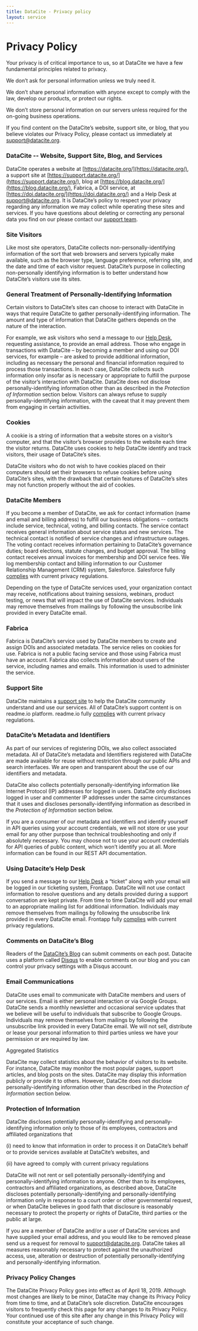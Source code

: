 ```yaml
---
title: DataCite - Privacy policy
layout: service
---
```


# Privacy Policy

Your privacy is of critical importance to us, so at DataCite we have a few fundamental principles related to privacy. 

We don’t ask for personal information unless we truly need it.

We don’t share personal information with anyone except to comply with the law, develop our products, or protect our rights.

We don’t store personal information on our servers unless required for the on-going business operations.

If you find content on the DataCite’s website, support site, or blog, that you believe violates our Privacy Policy, please contact us immediately at support@datacite.org.


### DataCite -- Website, Support Site, Blog, and Services


DataCite operates a website at [https://datacite.org/](https://datacite.org/), a support site at [https://support.datacite.org/](https://support.datacite.org/), blog at [https://blog.datacite.org/](https://blog.datacite.org/), Fabrica, a DOI service, at [https://doi.datacite.org/](https://doi.datacite.org/) and a Help Desk at [support@datacite.org](mailto:support@datacite.org). It is DataCite’s policy to respect your privacy regarding any information we may collect while operating these sites and services. If you have questions about deleting or correcting any personal data you find on our please contact our [support team](mailto:support@datacite.org). 



### Site Visitors

Like most site operators, DataCite collects non-personally-identifying information of the sort that web browsers and servers typically make available, such as the browser type, language preference, referring site, and the date and time of each visitor request. DataCite’s purpose in collecting non-personally identifying information is to better understand how DataCite’s visitors use its sites. 


### General Treatment of Personally-Identifying Information

Certain visitors to DataCite’s sites can choose to interact with DataCite in ways that require DataCite to gather personally-identifying information. The amount and type of information that DataCite gathers depends on the nature of the interaction. 

For example, we ask visitors who send a message to our [Help Desk](mailto:support@datacite.org), requesting assistance, to provide an email address. Those who engage in transactions with DataCite – by becoming a member and using our DOI services, for example – are asked to provide additional information, including as necessary the personal and financial information required to process those transactions. In each case, DataCite collects such information only insofar as is necessary or appropriate to fulfill the purpose of the visitor’s interaction with DataCite. DataCite does not disclose personally-identifying information other than as described in the _Protection of Information_ section below. Visitors can always refuse to supply personally-identifying information, with the caveat that it may prevent them from engaging in certain activities.


### Cookies


A cookie is a string of information that a website stores on a visitor’s computer, and that the visitor’s browser provides to the website each time the visitor returns. DataCite uses cookies to help DataCite identify and track visitors, their usage of DataCite’s sites.

DataCite visitors who do not wish to have cookies placed on their computers should set their browsers to refuse cookies before using DataCite’s sites, with the drawback that certain features of DataCite’s sites may not function properly without the aid of cookies.


### DataCite Members

If you become a member of DataCite, we ask for contact information (name and email and billing address) to fulfill our business obligations -- contacts include service, technical, voting, and billing contacts. The service contact receives general information about service status and new services. The technical contact is notified of service changes and infrastructure outages.  The voting contact receives information pertaining to DataCite’s governance duties; board elections, statute changes, and budget approval. The billing contact receives annual invoices for membership and DOI service fees.  We log membership contact and billing information to our Customer Relationship Management (CRM) system, Salesforce. Salesforce fully [complies](https://www.salesforce.com/eu/campaign/gdpr/) with current privacy regulations.

Depending on the type of DataCite services used, your organization contact may receive, notifications about training sessions, webinars, product testing, or news that will impact the use of DataCite services. Individuals may remove themselves from mailings by following the unsubscribe link provided in every DataCite email.


### Fabrica 

Fabrica is DataCite’s service used by DataCite members to create and assign DOIs and associated metadata. The service relies on cookies for use. Fabrica is not a public facing service and those using Fabrica must have an account. Fabrica also collects information about users of the service, including names and emails. This information is used to administer the service. 


### Support Site 

DataCite maintains a [support site](https://support.datacite.org/) to help the DataCite community understand and use our services. All of DataCite’s support content is on readme.io platform. readme.io fully [complies](https://readme.io/gdpr/) with current privacy regulations.


### DataCite’s Metadata and Identifiers

As part of our services of registering DOIs, we also collect associated metadata. All of DataCite’s metadata and Identifiers registered with DataCite are made available for reuse without restriction through our public APIs and search interfaces. We are open and transparent about the use of our identifiers and metadata. 

DataCite also collects potentially personally-identifying information like Internet Protocol (IP) addresses for logged in users. DataCite only discloses logged in user and commenter IP addresses under the same circumstances that it uses and discloses personally-identifying information as described in the _Protection of Information_ section below. 

If you are a consumer of our metadata and identifiers and identify yourself in API queries using your account credentials, we will not store or use your email for any other purpose than technical troubleshooting and only if absolutely necessary. You may choose not to use your account credentials for API queries of public content, which won’t identify you at all. More information can be found in our REST API documentation.


### Using Datacite’s Help Desk

If you send a message to our [Help Desk](mailto:support@datacite.org) a “ticket” along with your email will be logged in our ticketing system, Frontapp. DataCite will not use contact information to resolve questions and any details provided during a support conversation are kept private. From time to time DataCite will add your email to an appropriate mailing list for additional information. Individuals may remove themselves from mailings by following the unsubscribe link provided in every DataCite email. Frontapp fully [complies](https://help.frontapp.com/t/m22vyb/is-front-compliant-with-gdpr) with current privacy regulations. 


### Comments on DataCite’s Blog

Readers of the [DataCite’s Blog](https://blog.datacite.org/) can submit comments on each post. Datacite uses a platform called [Disqus](https://disqus.com/) to enable comments on our blog and you can control your privacy settings with a Disqus account. 


### Email Communications

DataCite uses email to communicate with DataCite members and users of our services. Email is either personal interaction or via Google Groups. DataCite sends a monthly newsletter and occasional service updates that we believe will be useful to individuals that subscribe to Google Groups. Individuals may remove themselves from mailings by following the unsubscribe link provided in every DataCite email. We will not sell, distribute or lease your personal information to third parties unless we have your permission or are required by law.  

 

Aggregated Statistics

DataCite may collect statistics about the behavior of visitors to its website. For instance, DataCite may monitor the most popular pages, support articles, and blog posts on the sites. DataCite may display this information publicly or provide it to others. However, DataCite does not disclose personally-identifying information other than described in the _Protection of Information_ section below.


### Protection of Information

DataCite discloses potentially personally-identifying and personally-identifying information only to those of its employees, contractors and affiliated organizations that

(i) need to know that information in order to process it on DataCite’s behalf or to provide services available at DataCite’s websites, and

(ii) have agreed to comply with current privacy regulations

DataCite will not rent or sell potentially personally-identifying and personally-identifying information to anyone. Other than to its employees, contractors and affiliated organizations, as described above, DataCite discloses potentially personally-identifying and personally-identifying information only in response to a court order or other governmental request, or when DataCite believes in good faith that disclosure is reasonably necessary to protect the property or rights of DataCite, third parties or the public at large.

If you are a member of DataCite and/or a user of DataCite services and have supplied your email address, and you would like to be removed please send us a request for removal to [support@datacite.org](mailto:support@datacite.org). DataCite takes all measures reasonably necessary to protect against the unauthorized access, use, alteration or destruction of potentially personally-identifying and personally-identifying information.


### Privacy Policy Changes

The DataCite Privacy Policy goes into effect as of April 18, 2019. Although most changes are likely to be minor, DataCite may change its Privacy Policy from time to time, and at DataCite’s sole discretion. DataCite encourages visitors to frequently check this page for any changes to its Privacy Policy. Your continued use of this site after any change in this Privacy Policy will constitute your acceptance of such change.